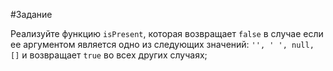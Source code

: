 #Задание

Реализуйте функцию `isPresent`, которая возвращает `false` в случае если ее аргументом является одно из следующих значений: `'', ' ', null, []` и возвращает `true` во всех других случаях;
